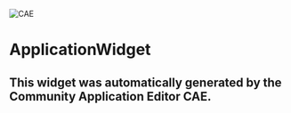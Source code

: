 ![CAE](https://github.com/CAE-Community-Application-Editor/frontendComponent-ApplicationWidget/blob/gh-pages/img/logo.png)  

ApplicationWidget
===================


This widget was automatically generated by the Community Application Editor CAE.  
---------------
